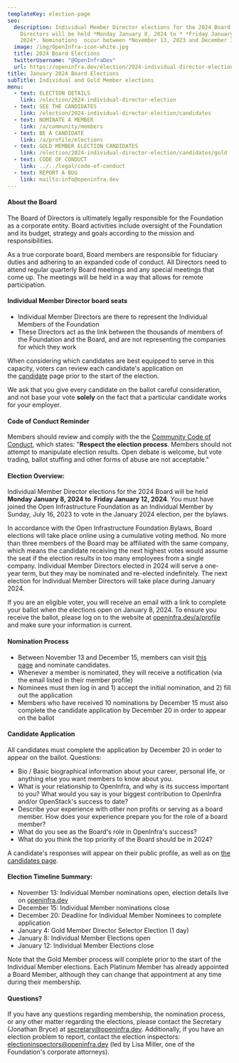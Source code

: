 ```yaml
---
templateKey: election-page
seo:
  description: Individual Member Director elections for the 2024 Board of
    Directors will be held *Monday January 8, 2024 to * *Friday January 12,
    2024*. Nominations  occur between *November 13, 2023 and December 15, 2023*.
  image: /img/OpenInfra-icon-white.jpg
  title: 2024 Board Elections
  twitterUsername: "@OpenInfraDev"
  url: https://openinfra.dev/election/2024-individual-director-election
title: January 2024 Board Elections
subTitle: Individual and Gold Member elections
menu:
  - text: ELECTION DETAILS
    link: /election/2024-individual-director-election
  - text: SEE THE CANDIDATES
    link: /election/2024-individual-director-election/candidates
  - text: NOMINATE A MEMBER
    link: /a/community/members
  - text: BE A CANDIDATE
    link: /a/profile/elections
  - text: GOLD MEMBER ELECTION CANDIDATES
    link: /election/2024-individual-director-election/candidates/gold
  - text: CODE OF CONDUCT
    link: ../../legal/code-of-conduct
  - text: REPORT A BUG
    link: mailto:info@openinfra.dev
---
```

#### About the Board

The Board of Directors is ultimately legally responsible for the Foundation as a corporate entity. Board activities include oversight of the Foundation and its budget, strategy and goals according to the mission and responsibilities. 

As a true corporate board, Board members are responsible for fiduciary duties and adhering to an expanded code of conduct. All Directors need to attend regular quarterly Board meetings and any special meetings that come up. The meetings will be held in a way that allows for remote participation.

#### Individual Member Director board seats

* Individual Member Directors are there to represent the Individual Members of the Foundation
* These Directors act as the link between the thousands of members of the Foundation and the Board, and are not representing the companies for which they work

When considering which candidates are best equipped to serve in this capacity, voters can review each candidate's application on the [candidate](/election/candidates) page prior to the start of the election.

We ask that you give every candidate on the ballot careful consideration, and not base your vote **solely** on the fact that a particular candidate works for your employer.

#### Code of Conduct Reminder

Members should review and comply with the the [Community Code of Conduct](/legal/code-of-conduct), which states: "**Respect the election process**. Members should not attempt to manipulate election results. Open debate is welcome, but vote trading, ballot stuffing and other forms of abuse are not acceptable."

#### Election Overview:

Individual Member Director elections for the 2024 Board will be held **Monday January 8, 2024 to  Friday January 12, 2024**. You must have joined the Open Infrastructure Foundation as an Individual Member by Sunday, July 16, 2023 to vote in the January 2024 election, per the bylaws.

In accordance with the Open Infrastructure Foundation Bylaws, Board elections will take place online using a cumulative voting method. No more than three members of the Board may be affiliated with the same company, which means the candidate receiving the next highest votes would assume the seat if the election results in too many employees from a single company. Individual Member Directors elected in 2024 will serve a one-year term, but they may be nominated and re-elected indefinitely. The next election for Individual Member Directors will take place during January 2024.

If you are an eligible voter, you will receive an email with a link to complete your ballot when the elections open on January 8, 2024. To ensure you receive the ballot, please log on to the website at [openinfra.dev/a/profile](/a/profile) and make sure your information is current.

#### Nomination Process

* Between November 13 and December 15, members can visit [this page](/a/community/members) and nominate candidates.
* Whenever a member is nominated, they will receive a notification (via the email listed in their member profile)
* Nominees must then log in and 1) accept the initial nomination, and 2) fill out the application
* Members who have received 10 nominations by December 15 must also complete the candidate application by December 20 in order to appear on the ballot

#### Candidate Application

All candidates must complete the application by December 20 in order to appear on the ballot. Questions:

* Bio / Basic biographical information about your career, personal life, or anything else you want members to know about you.
* What is your relationship to OpenInfra, and why is its success important to you? What would you say is your biggest contribution to OpenInfra and/or OpenStack's success to date?
* Describe your experience with other non profits or serving as a board member. How does your experience prepare you for the role of a board member?
* What do you see as the Board's role in OpenInfra's success?
* What do you think the top priority of the Board should be in 2024?

A candidate's responses will appear on their public profile, as well as on [the candidates page](/election/candidates).

#### Election Timeline Summary:

* November 13: Individual Member nominations open, election details live on [openinfra.dev](https://openinfra.dev/election)
* December 15: Individual Member nominations close
* December 20: Deadline for Individual Member Nominees to complete application
* January 4: Gold Member Director Selector Election (1 day)
* January 8: Individual Member Elections open
* January 12: Individual Member Elections close

Note that the Gold Member process will complete prior to the start of the Individual Member elections. Each Platinum Member has already appointed a Board Member, although they can change that appointment at any time during their membership.

#### Questions?

If you have any questions regarding membership, the nomination process, or any other matter regarding the elections, please contact the Secretary (Jonathan Bryce) at [secretary@openinfra.dev](mailto:secretary@openinfra.dev). Additionally, if you have an election problem to report, contact the election inspectors: [electioninspectors@openinfra.dev](mailto:electioninspectors@openinfra.dev) (led by Lisa Miller, one of the Foundation's corporate attorneys).
